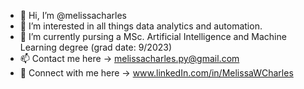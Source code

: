 - 👋 Hi, I’m @melissacharles
- 👀 I’m interested in all things data analytics and automation.
- 🌱 I’m currently pursing a MSc. Artificial Intelligence and Machine Learning degree (grad date: 9/2023)
- 📫 Contact me here -> melissacharles.py@gmail.com
- 🔗 Connect with me here -> www.linkedIn.com/in/MelissaWCharles

<!---
melissacharles/melissacharles is a ✨ special ✨ repository because its `README.md` (this file) appears on your GitHub profile.
You can click the Preview link to take a look at your changes.
--->
